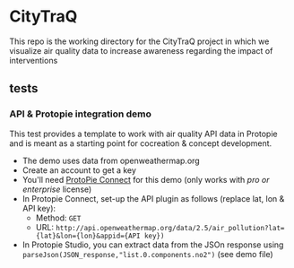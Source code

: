 # CityTraQ
This repo is the working directory for the CityTraQ project in which we visualize air quality data to increase awareness regarding the impact of interventions

## tests
### API & Protopie integration demo
This test provides a template to work with air quality API data in Protopie and is meant as a starting point for cocreation & concept development.
* The demo uses data from openweathermap.org
* Create an account to get a key
* You'll need [ProtoPie Connect](https://www.protopie.io/download#connect-download) for this demo (only works with *pro or enterprise* license)
* In Protopie Connect, set-up the API plugin as follows (replace lat, lon & API key):
    * Method: `GET`
    * URL: `http://api.openweathermap.org/data/2.5/air_pollution?lat={lat}&lon={lon}&appid={API key})`
* In Protopie Studio, you can extract data from the JSOn response using `parseJson(JSON_response,"list.0.components.no2")` (see demo file)
